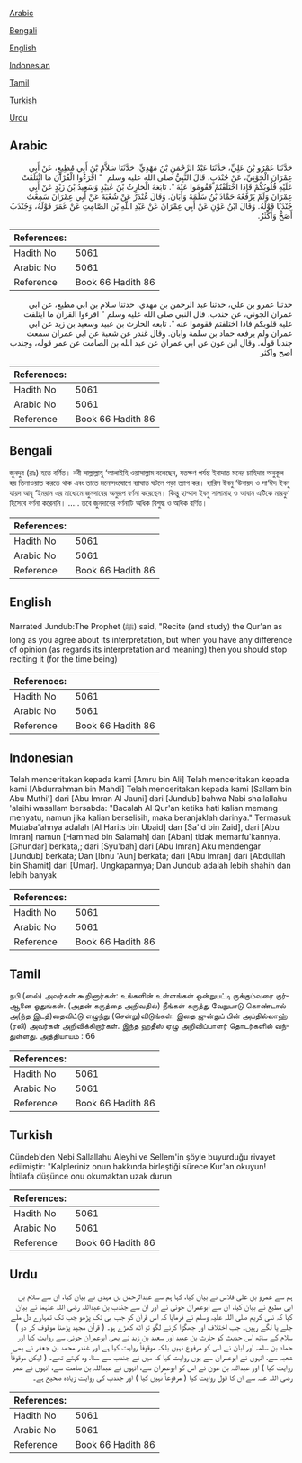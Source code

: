 [Arabic](#arabic)

[Bengali](#bengali)

[English](#english)

[Indonesian](#indonesian)

[Tamil](#tamil)

[Turkish](#turkish)

[Urdu](#urdu)

## Arabic


<div dir="rtl" lang="ar" style={{fontSize:'larger',backgroundColor:'#f8f9fa',padding:20}}>
حَدَّثَنَا عَمْرُو بْنُ عَلِيٍّ، حَدَّثَنَا عَبْدُ الرَّحْمَنِ بْنُ مَهْدِيٍّ، حَدَّثَنَا سَلاَّمُ بْنُ أَبِي مُطِيعٍ، عَنْ أَبِي عِمْرَانَ الْجَوْنِيِّ، عَنْ جُنْدَبٍ، قَالَ النَّبِيُّ صلى الله عليه وسلم ‏ "‏ اقْرَءُوا الْقُرْآنَ مَا ائْتَلَفَتْ عَلَيْهِ قُلُوبُكُمْ فَإِذَا اخْتَلَفْتُمْ فَقُومُوا عَنْهُ ‏"‏‏.‏ تَابَعَهُ الْحَارِثُ بْنُ عُبَيْدٍ وَسَعِيدُ بْنُ زَيْدٍ عَنْ أَبِي عِمْرَانَ وَلَمْ يَرْفَعْهُ حَمَّادُ بْنُ سَلَمَةَ وَأَبَانُ‏.‏ وَقَالَ غُنْدَرٌ عَنْ شُعْبَةَ عَنْ أَبِي عِمْرَانَ سَمِعْتُ جُنْدَبًا قَوْلَهُ‏.‏ وَقَالَ ابْنُ عَوْنٍ عَنْ أَبِي عِمْرَانَ عَنْ عَبْدِ اللَّهِ بْنِ الصَّامِتِ عَنْ عُمَرَ قَوْلَهُ، وَجُنْدَبٌ أَصَحُّ وَأَكْثَرُ‏.‏
</div>
<div style={{backgroundColor:'#f8f9fa',padding:20, marginBottom: 10}}><table> <thead> <tr> <th>References:</th> <th></th> </tr> </thead> <tbody><tr><td>Hadith No</td><td>5061</td></tr><tr><td>Arabic No</td><td>5061</td></tr><tr><td>Reference</td><td>Book 66 Hadith 86</td></tr></tbody></table></div>


<div dir="rtl" lang="ar" style={{fontSize:'larger',backgroundColor:'#f8f9fa',padding:20}}>
حدثنا عمرو بن علي، حدثنا عبد الرحمن بن مهدي، حدثنا سلام بن ابي مطيع، عن ابي عمران الجوني، عن جندب، قال النبي صلى الله عليه وسلم " اقرءوا القران ما ايتلفت عليه قلوبكم فاذا اختلفتم فقوموا عنه ". تابعه الحارث بن عبيد وسعيد بن زيد عن ابي عمران ولم يرفعه حماد بن سلمة وابان. وقال غندر عن شعبة عن ابي عمران سمعت جندبا قوله. وقال ابن عون عن ابي عمران عن عبد الله بن الصامت عن عمر قوله، وجندب اصح واكثر
</div>
<div style={{backgroundColor:'#f8f9fa',padding:20, marginBottom: 10}}><table> <thead> <tr> <th>References:</th> <th></th> </tr> </thead> <tbody><tr><td>Hadith No</td><td>5061</td></tr><tr><td>Arabic No</td><td>5061</td></tr><tr><td>Reference</td><td>Book 66 Hadith 86</td></tr></tbody></table></div>

## Bengali


<div dir="ltr" lang="bn" style={{fontSize:'larger',backgroundColor:'#f8f9fa',padding:20}}>
জুনদুব (রাঃ) হতে বর্ণিত। নবী সাল্লাল্লাহু ‘আলাইহি ওয়াসাল্লাম বলেছেন, যতক্ষণ পর্যন্ত ইবাদাত মনের চাহিদার অনুকূল হয় তিলাওয়াত করতে থাক এবং তাতে মনোসংযোগে ব্যাঘাত ঘটলে পড়া ত্যাগ কর। হারিস ইবনু ‘উবায়দ ও সা‘ঈদ ইবনু যায়দ আবূ ‘ইমরান এর মাধ্যেমে জুনদাবের অনুরূপ বর্ণনা করেছেন। কিন্তু হাম্মাদ ইবনু সালামাহ ও আবান এটিকে মারফু‘ হিসেবে বর্ণনা করেননি। ..... তবে জুনদাবের বর্ণনাটি অধিক বিশুদ্ধ ও অধিক বর্ণিত।
</div>
<div style={{backgroundColor:'#f8f9fa',padding:20, marginBottom: 10}}><table> <thead> <tr> <th>References:</th> <th></th> </tr> </thead> <tbody><tr><td>Hadith No</td><td>5061</td></tr><tr><td>Arabic No</td><td>5061</td></tr><tr><td>Reference</td><td>Book 66 Hadith 86</td></tr></tbody></table></div>

## English


<div dir="ltr" lang="en" style={{fontSize:'larger',backgroundColor:'#f8f9fa',padding:20}}>
Narrated Jundub:The Prophet (ﷺ) said, "Recite (and study) the Qur'an as long as you agree about its interpretation, but when you have any difference of opinion (as regards its interpretation and meaning) then you should stop reciting it (for the time being)
</div>
<div style={{backgroundColor:'#f8f9fa',padding:20, marginBottom: 10}}><table> <thead> <tr> <th>References:</th> <th></th> </tr> </thead> <tbody><tr><td>Hadith No</td><td>5061</td></tr><tr><td>Arabic No</td><td>5061</td></tr><tr><td>Reference</td><td>Book 66 Hadith 86</td></tr></tbody></table></div>

## Indonesian


<div dir="ltr" lang="id" style={{fontSize:'larger',backgroundColor:'#f8f9fa',padding:20}}>
Telah menceritakan kepada kami [Amru bin Ali] Telah menceritakan kepada kami [Abdurrahman bin Mahdi] Telah menceritakan kepada kami [Sallam bin Abu Muthi'] dari [Abu Imran Al Jauni] dari [Jundub] bahwa Nabi shallallahu 'alaihi wasallam bersabda: "Bacalah Al Qur'an ketika hati kalian memang menyatu, namun jika kalian berselisih, maka beranjaklah darinya." Termasuk Mutaba'ahnya adalah [Al Harits bin Ubaid] dan [Sa'id bin Zaid], dari [Abu Imran] namun [Hammad bin Salamah] dan [Aban] tidak memarfu'kannya. [Ghundar] berkata,; dari [Syu'bah] dari [Abu Imran] Aku mendengar [Jundub] berkata; Dan [Ibnu 'Aun] berkata; dari [Abu Imran] dari [Abdullah bin Shamit] dari [Umar]. Ungkapannya; Dan Jundub adalah lebih shahih dan lebih banyak
</div>
<div style={{backgroundColor:'#f8f9fa',padding:20, marginBottom: 10}}><table> <thead> <tr> <th>References:</th> <th></th> </tr> </thead> <tbody><tr><td>Hadith No</td><td>5061</td></tr><tr><td>Arabic No</td><td>5061</td></tr><tr><td>Reference</td><td>Book 66 Hadith 86</td></tr></tbody></table></div>

## Tamil


<div dir="ltr" lang="ta" style={{fontSize:'larger',backgroundColor:'#f8f9fa',padding:20}}>
நபி (ஸல்) அவர்கள் கூறினார்கள்: உங்களின் உள்ளங்கள் ஒன்றுபட்டி ருக்கும்வரை குர்ஆனை ஓதுங்கள். (அதன் கருத்தை அறிவதில்) நீங்கள் கருத்து வேறுபாடு கொண்டால் அ(ந்த இடத்)தைவிட்டு எழுந்து (சென்று)விடுங்கள். இதை ஜுன்துப் பின் அப்தில்லாஹ் (ரலி) அவர்கள் அறிவிக்கிறார்கள். இந்த ஹதீஸ் ஏழு அறிவிப்பாளர் தொடர்களில் வந்துள்ளது. அத்தியாயம் : 66
</div>
<div style={{backgroundColor:'#f8f9fa',padding:20, marginBottom: 10}}><table> <thead> <tr> <th>References:</th> <th></th> </tr> </thead> <tbody><tr><td>Hadith No</td><td>5061</td></tr><tr><td>Arabic No</td><td>5061</td></tr><tr><td>Reference</td><td>Book 66 Hadith 86</td></tr></tbody></table></div>

## Turkish


<div dir="ltr" lang="tr" style={{fontSize:'larger',backgroundColor:'#f8f9fa',padding:20}}>
Cündeb'den Nebi Sallallahu Aleyhi ve Sellem'in şöyle buyurduğu rivayet edilmiştir: "Kalpleriniz onun hakkında birleştiği sürece Kur'an okuyun! İhtilafa düşünce onu okumaktan uzak durun
</div>
<div style={{backgroundColor:'#f8f9fa',padding:20, marginBottom: 10}}><table> <thead> <tr> <th>References:</th> <th></th> </tr> </thead> <tbody><tr><td>Hadith No</td><td>5061</td></tr><tr><td>Arabic No</td><td>5061</td></tr><tr><td>Reference</td><td>Book 66 Hadith 86</td></tr></tbody></table></div>

## Urdu


<div dir="rtl" lang="ur" style={{fontSize:'larger',backgroundColor:'#f8f9fa',padding:20}}>
ہم سے عمرو بن علی فلاس نے بیان کیا، کہا ہم سے عبدالرحمٰن بن مہدی نے بیان کیا، ان سے سلام بن ابی مطیع نے بیان کیا، ان سے ابوعمران جونی نے اور ان سے جندب بن عبداللہ رضی اللہ عنہما نے بیان کیا کہ نبی کریم صلی اللہ علیہ وسلم نے فرمایا کہ اس قرآن کو جب ہی تک پڑھو جب تک تمہارے دل ملے جلے یا لگے رہیں۔ جب اختلاف اور جھگڑا کرنے لگو تو اٹھ کھڑے ہو۔ ( قرآن مجید پڑھنا موقوف کر دو ) سلام کے ساتھ اس حدیث کو حارث بن عبید اور سعید بن زید نے بھی ابوعمران جونی سے روایت کیا اور حماد بن سلمہ اور ابان نے اس کو مرفوع نہیں بلکہ موقوفاً روایت کیا ہے اور غندر محمد بن جعفر نے بھی شعبہ سے، انہوں نے ابوعمران سے یوں روایت کیا کہ میں نے جندب سے سنا، وہ کہتے تھے۔ ( لیکن موقوفاً روایت کیا ) اور عبداللہ بن عون نے اس کو ابوعمران سے، انہوں نے عبداللہ بن صامت سے، انہوں نے عمر رضی اللہ عنہ سے ان کا قول روایت کیا ( مرفوعاً نہیں کیا ) اور جندب کی روایت زیادہ صحیح ہے۔
</div>
<div style={{backgroundColor:'#f8f9fa',padding:20, marginBottom: 10}}><table> <thead> <tr> <th>References:</th> <th></th> </tr> </thead> <tbody><tr><td>Hadith No</td><td>5061</td></tr><tr><td>Arabic No</td><td>5061</td></tr><tr><td>Reference</td><td>Book 66 Hadith 86</td></tr></tbody></table></div>